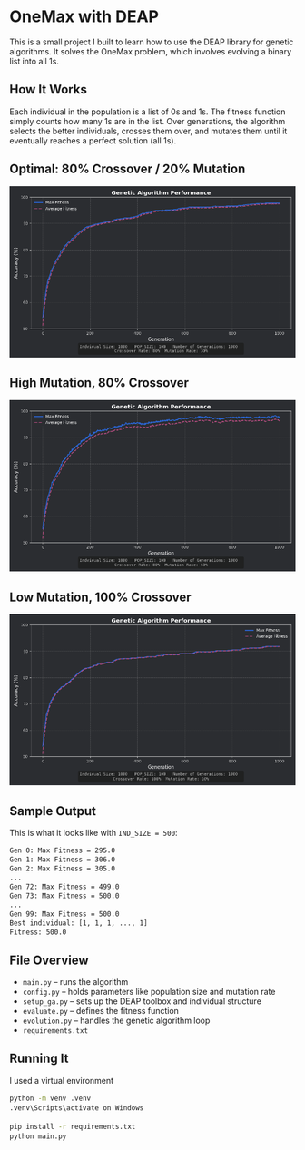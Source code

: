 # OneMax with DEAP

This is a small project I built to learn how to use the DEAP library for genetic algorithms. It solves the OneMax problem, which involves evolving a binary list into all 1s.

## How It Works

Each individual in the population is a list of 0s and 1s. The fitness function simply counts how many 1s are in the list. Over generations, the algorithm selects the better individuals, crosses them over, and mutates them until it eventually reaches a perfect solution (all 1s).

## Optimal: 80% Crossover / 20% Mutation
![](images/80-30.png)
## High Mutation, 80% Crossover
![](images/high_mutation_rate.png)
## Low Mutation, 100% Crossover
![Alt Text](images/high_crossover_low_mutation.png)
## Sample Output

This is what it looks like with `IND_SIZE = 500`:

```
Gen 0: Max Fitness = 295.0
Gen 1: Max Fitness = 306.0
Gen 2: Max Fitness = 305.0
...
Gen 72: Max Fitness = 499.0
Gen 73: Max Fitness = 500.0
...
Gen 99: Max Fitness = 500.0
Best individual: [1, 1, 1, ..., 1]
Fitness: 500.0
```

## File Overview

* `main.py` – runs the algorithm
* `config.py` – holds parameters like population size and mutation rate
* `setup_ga.py` – sets up the DEAP toolbox and individual structure
* `evaluate.py` – defines the fitness function
* `evolution.py` – handles the genetic algorithm loop
* `requirements.txt`

## Running It

I used a virtual environment

```bash
python -m venv .venv
.venv\Scripts\activate on Windows

pip install -r requirements.txt
python main.py
```
